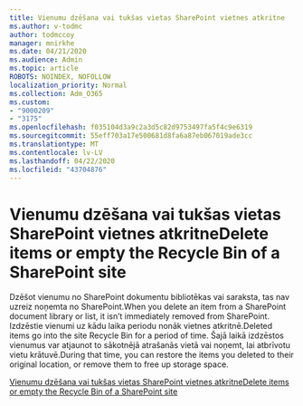 ```yaml
---
title: Vienumu dzēšana vai tukšas vietas SharePoint vietnes atkritne
ms.author: v-todmc
author: todmccoy
manager: mnirkhe
ms.date: 04/21/2020
ms.audience: Admin
ms.topic: article
ROBOTS: NOINDEX, NOFOLLOW
localization_priority: Normal
ms.collection: Adm_O365
ms.custom:
- "9000209"
- "3175"
ms.openlocfilehash: f035104d3a9c2a3d5c82d9753497fa5f4c9e6319
ms.sourcegitcommit: 55eff703a17e500681d8fa6a87eb067019ade3cc
ms.translationtype: MT
ms.contentlocale: lv-LV
ms.lasthandoff: 04/22/2020
ms.locfileid: "43704876"
---
```

# <a name="delete-items-or-empty-the-recycle-bin-of-a-sharepoint-site"></a><span data-ttu-id="9f144-102">Vienumu dzēšana vai tukšas vietas SharePoint vietnes atkritne</span><span class="sxs-lookup"><span data-stu-id="9f144-102">Delete items or empty the Recycle Bin of a SharePoint site</span></span> 

<span data-ttu-id="9f144-103">Dzēšot vienumu no SharePoint dokumentu bibliotēkas vai saraksta, tas nav uzreiz noņemta no SharePoint.</span><span class="sxs-lookup"><span data-stu-id="9f144-103">When you delete an item from a SharePoint document library or list, it isn’t immediately removed from SharePoint.</span></span> <span data-ttu-id="9f144-104">Izdzēstie vienumi uz kādu laika periodu nonāk vietnes atkritnē.</span><span class="sxs-lookup"><span data-stu-id="9f144-104">Deleted items go into the site Recycle Bin for a period of time.</span></span> <span data-ttu-id="9f144-105">Šajā laikā izdzēstos vienumus var atjaunot to sākotnējā atrašanās vietā vai noņemt, lai atbrīvotu vietu krātuvē.</span><span class="sxs-lookup"><span data-stu-id="9f144-105">During that time, you can restore the items you deleted to their original location, or remove them to free up storage space.</span></span>

[<span data-ttu-id="9f144-106">Vienumu dzēšana vai tukšas vietas SharePoint vietnes atkritne</span><span class="sxs-lookup"><span data-stu-id="9f144-106">Delete items or empty the Recycle Bin of a SharePoint site</span></span>](https://support.office.com/article/2e713599-d13e-40d6-96dc-66f0a366f74e)